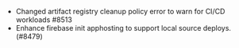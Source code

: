 - Changed artifact registry cleanup policy error to warn for CI/CD workloads #8513
- Enhance firebase init apphosting to support local source deploys. (#8479)
